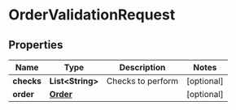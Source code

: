 

# OrderValidationRequest


## Properties

| Name | Type | Description | Notes |
|------------ | ------------- | ------------- | -------------|
|**checks** | **List&lt;String&gt;** | Checks to perform |  [optional] |
|**order** | [**Order**](Order.md) |  |  [optional] |



